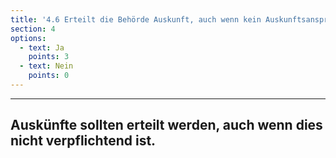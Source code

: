 ```yaml
---
title: '4.6 Erteilt die Behörde Auskunft, auch wenn kein Auskunftsanspruch besteht, eine Antwort aber unkompliziert möglich ist?'
section: 4
options:
  - text: Ja
    points: 3
  - text: Nein
    points: 0
---
```

---
## Auskünfte sollten erteilt werden, auch wenn dies nicht verpflichtend ist.

